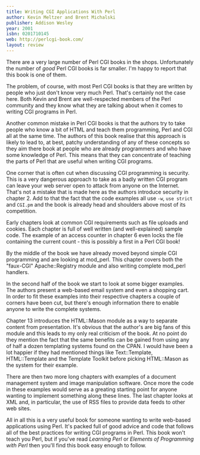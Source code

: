 ```yaml
---
title: Writing CGI Applications With Perl
author: Kevin Meltzer and Brent Michalski
publisher: Addison Wesley
year: 2001
isbn: 0201710145
web: http://perlcgi-book.com/
layout: review
---
```


There are a very large number of Perl CGI books in the shops. 
Unfortunately the number of *good* Perl CGI books is far smaller. 
I'm happy to report that this book is one of them.

The problem, of course, with most Perl CGI books is that they are 
written by people who just don't know very much Perl. That's certainly 
not the case here. Both Kevin and Brent are well-respected members of 
the Perl community and they know what they are talking about when it 
comes to writing CGI programs in Perl.

Another common mistake in Perl CGI books is that the authors try to 
take people who know a bit of HTML and teach them programming, Perl and 
CGI all at the same time. The authors of this book realise that this 
approach is likely to lead to, at best, patchy understanding of any of 
these concepts so they aim there book at people who are already 
programmers and who have some knowledge of Perl. This means that they 
can concentrate of teaching the parts of Perl that are useful when 
writing CGI programs.

One corner that is often cut when discussing CGI programming is 
security. This is a very dangerous approach to take as a badly written 
CGI program can leave your web server open to attack from anyone on the 
Internet. That's not a mistake that is made here as the authors 
introduce security in chapter 2. Add to that the fact that the code 
examples all use `-w`, `use strict` and 
`CGI.pm` and the book is already head and shoulders above 
most of its competition.

Early chapters look at common CGI requirements such as file uploads and 
cookies. Each chapter is full of well written (and well-explained) sample
code. The example of an access counter in chapter 6 even locks the file
containing the current count - this is possibly a first in a Perl CGI 
book!

By the middle of the book we have already moved beyond simple CGI
programming and are looking at mod_perl. This chapter covers both the
"faux-CGI" Apache::Registry module and also writing complete mod_perl
handlers.

In the second half of the book we start to look at some bigger examples.
The authors present a web-based email system and even a shopping cart. 
In order to fit these examples into their respective chapters a couple 
of corners have been cut, but there's enough information there to enable
anyone to write the complete systems.

Chapter 13 introduces the HTML::Mason module as a way to separate 
content from presentation. It's obvious that the author's are big fans 
of this module and this leads to my only real criticism of the book. At 
no point do they mention the fact that the same benefits can be gained 
from using any of half a dozen templating systems found on the CPAN. I 
would have been a lot happier if they had mentioned things like 
Text::Template, HTML::Template and the Template Toolkit before picking 
HTML::Mason as the system for their example.

There are then two more long chapters with examples of a document 
management system and image manipulation software. Once more the code in
these examples would serve as a greating starting point for anyone 
wanting to implement something along these lines. The last chapter looks 
at XML and, in particular, the use of RSS files to provide data feeds to 
other web sites.

All in all this is a very useful book for someone wanting to write 
web-based applications using Perl. It's packed full of good advice and 
code that follows all of the best practices for writing CGI programs in 
Perl. This book won't teach you Perl, but if you've read *Learning 
Perl* or *Elements of Programming with Perl* then you'll find 
this book easy enough to follow.

